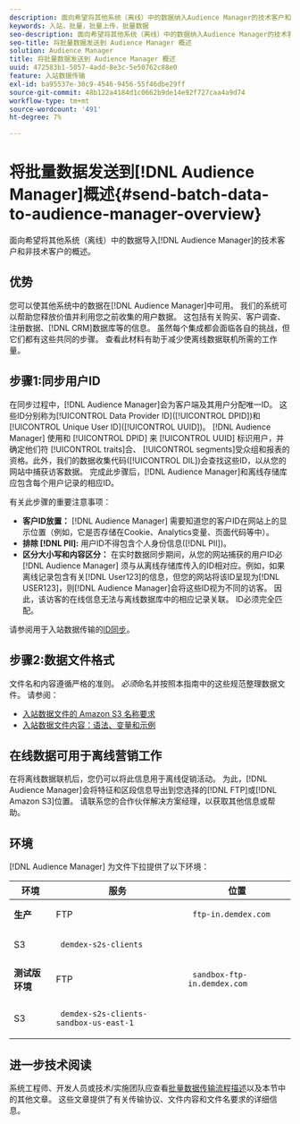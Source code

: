 ```yaml
---
description: 面向希望将其他系统（离线）中的数据纳入Audience Manager的技术客户和非技术客户的概述。
keywords: 入站，批量，批量上传，批量数据
seo-description: 面向希望将其他系统（离线）中的数据纳入Audience Manager的技术客户和非技术客户的概述。 为此，请在Audience Manager中使用批量上传选项。
seo-title: 将批量数据发送到 Audience Manager 概述
solution: Audience Manager
title: 将批量数据发送到 Audience Manager 概述
uuid: 472583b1-5057-4add-8e3c-5e50762c88e0
feature: 入站数据传输
exl-id: ba95537e-30c9-4546-9456-55f46dbe29ff
source-git-commit: 48b122a4184d1c0662b9de14e92f727caa4a9d74
workflow-type: tm+mt
source-wordcount: '491'
ht-degree: 7%

---
```


# 将批量数据发送到[!DNL Audience Manager]概述{#send-batch-data-to-audience-manager-overview}

面向希望将其他系统（离线）中的数据导入[!DNL Audience Manager]的技术客户和非技术客户的概述。

## 优势

您可以使其他系统中的数据在[!DNL Audience Manager]中可用。 我们的系统可以帮助您释放价值并利用您之前收集的用户数据。 这包括有关购买、客户调查、注册数据、[!DNL CRM]数据库等的信息。 虽然每个集成都会面临各自的挑战，但它们都有这些共同的步骤。 查看此材料有助于减少使离线数据联机所需的工作量。

## 步骤1:同步用户ID

在同步过程中，[!DNL Audience Manager]会为客户端及其用户分配唯一ID。 这些ID分别称为[!UICONTROL Data Provider ID]([!UICONTROL DPID])和[!UICONTROL Unique User ID]([!UICONTROL UUID])。 [!DNL Audience Manager] 使用和 [!UICONTROL DPID] 来 [!UICONTROL UUID] 标识用户，并确定他们符 [!UICONTROL traits]合、 [!UICONTROL segments]受众组和报表的资格。此外，我们的数据收集代码([!UICONTROL DIL])会查找这些ID，以从您的网站中捕获访客数据。 完成此步骤后，[!DNL Audience Manager]和离线存储库应包含每个用户记录的相应ID。

有关此步骤的重要注意事项：

* **客户ID放置：** [!DNL Audience Manager] 需要知道您的客户ID在网站上的显示位置（例如，它是否存储在Cookie、Analytics变量、页面代码等中）。
* **排除 [!DNL PII]:** 用户ID不得包含个人身份信息([!DNL PII])。
* **区分大小写和内容区分：** 在实时数据同步期间，从您的网站捕获的用户ID必 [!DNL Audience Manager] 须与从离线存储库传入的ID相对应。例如，如果离线记录包含有关[!DNL User123]的信息，但您的网站将该ID呈现为[!DNL USER123]，则[!DNL Audience Manager]会将这些ID视为不同的访客。 因此，该访客的在线信息无法与离线数据库中的相应记录关联。 ID必须完全匹配。

请参阅用于入站数据传输的[ID同步](../../../integration/sending-audience-data/batch-data-transfer-explained/id-sync-http.md)。

## 步骤2:数据文件格式

文件名和内容遵循严格的准则。 *必须*&#x200B;命名并按照本指南中的这些规范整理数据文件。 请参阅：

* [入站数据文件的 Amazon S3 名称要求](../../../integration/sending-audience-data/batch-data-transfer-explained/inbound-s3-filenames.md)
* [入站数据文件内容：语法、变量和示例](../../../integration/sending-audience-data/batch-data-transfer-explained/inbound-file-contents.md)

## 在线数据可用于离线营销工作

在将离线数据联机后，您仍可以将此信息用于离线促销活动。 为此，[!DNL Audience Manager]会将特征和区段信息导出到您选择的[!DNL FTP]或[!DNL Amazon S3]位置。 请联系您的合作伙伴解决方案经理，以获取其他信息或帮助。

## 环境

[!DNL Audience Manager] 为文件下拉提供了以下环境：

<table id="table_A61AA64578944B23B5A7355F2A76E882"> 
 <thead> 
  <tr> 
   <th colname="col1" class="entry"> 环境 </th> 
   <th colname="col02" class="entry"> 服务 </th> 
   <th colname="col2" class="entry"> 位置 </th> 
  </tr> 
 </thead>
 <tbody> 
  <tr> 
   <td colname="col1" morerows="1"> <b>生产</b> </td> 
   <td colname="col02"> FTP </td> 
   <td colname="col2"> <p> <code> ftp-in.demdex.com</code> </p> </td> 
  </tr> 
  <tr> 
   <td colname="col02"> S3 </td> 
   <td colname="col2"> <p> <code> demdex-s2s-clients</code> </p> </td> 
  </tr> 
  <tr> 
   <td colname="col1" morerows="1"> <b>测试版环境</b> </td> 
   <td colname="col02"> FTP </td> 
   <td colname="col2"> <p><code> sandbox-ftp-in.demdex.com</code> </p> </td> 
  </tr> 
  <tr> 
   <td colname="col02"> S3 </td> 
   <td colname="col2"> <p> <code> demdex-s2s-clients-sandbox-us-east-1</code> </p> </td> 
  </tr> 
 </tbody> 
</table>

## 进一步技术阅读

系统工程师、开发人员或技术/实施团队应查看[批量数据传输流程描述](../../../integration/sending-audience-data/batch-data-transfer-explained/batch-data-transfer-explained.md)以及本节中的其他文章。 这些文章提供了有关传输协议、文件内容和文件名要求的详细信息。
